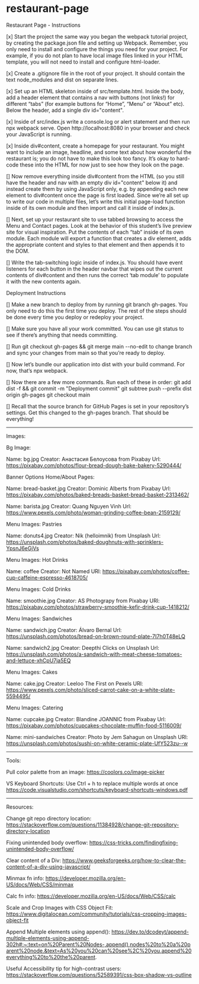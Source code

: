 # restaurant-page

Restaurant Page - Instructions

[x] Start the project the same way you began the webpack tutorial project, by creating the package.json file and setting up Webpack.
Remember, you only need to install and configure the things you need for your project. For example, if you do not plan to have local image files linked in your HTML template, you will not need to install and configure html-loader.

[x] Create a .gitignore file in the root of your project. It should contain the text node_modules and dist on separate lines.

[x] Set up an HTML skeleton inside of src/template.html. Inside the body, add a header element that contains a nav with buttons (not links!) for different “tabs” (for example buttons for “Home”, “Menu” or “About” etc). Below the header, add a single div id="content".

[x] Inside of src/index.js write a console.log or alert statement and then run npx webpack serve. Open http://localhost:8080 in your browser and check your JavaScript is running.

[x] Inside div#content, create a homepage for your restaurant. You might want to include an image, headline, and some text about how wonderful the restaurant is; you do not have to make this look too fancy. It’s okay to hard-code these into the HTML for now just to see how they look on the page.

[] Now remove everything inside div#content from the HTML (so you still have the header and nav with an empty div id="content" below it) and instead create them by using JavaScript only, e.g. by appending each new element to div#content once the page is first loaded. Since we’re all set up to write our code in multiple files, let’s write this initial page-load function inside of its own module and then import and call it inside of index.js.

[] Next, set up your restaurant site to use tabbed browsing to access the Menu and Contact pages. Look at the behavior of this student’s live preview site for visual inspiration.
Put the contents of each “tab” inside of its own module. Each module will export a function that creates a div element, adds the appropriate content and styles to that element and then appends it to the DOM.

[] Write the tab-switching logic inside of index.js. You should have event listeners for each button in the header navbar that wipes out the current contents of div#content and then runs the correct ‘tab module’ to populate it with the new contents again.

Deployment Instructions

[] Make a new branch to deploy from by running git branch gh-pages. You only need to do this the first time you deploy. The rest of the steps should be done every time you deploy or redeploy your project.

[] Make sure you have all your work committed. You can use git status to see if there’s anything that needs committing.

[] Run git checkout gh-pages && git merge main --no-edit to change branch and sync your changes from main so that you’re ready to deploy.

[] Now let’s bundle our application into dist with your build command. For now, that’s npx webpack.

[] Now there are a few more commands. Run each of these in order:
git add dist -f && git commit -m "Deployment commit"
git subtree push --prefix dist origin gh-pages
git checkout main

[] Recall that the source branch for GitHub Pages is set in your repository’s settings. Get this changed to the gh-pages branch. That should be everything!

__________________________________________________________


Images: 

Bg Image:

Name: bg.jpg
Creator: Анастасия Белоусова from Pixabay
Url: https://pixabay.com/photos/flour-bread-dough-bake-bakery-5290444/



Banner Options Home/About Pages: 

Name: bread-basket.jpg
Creator: Dominic Alberts from Pixabay
Url: https://pixabay.com/photos/baked-breads-basket-bread-basket-2313462/

Name: barista.jpg
Creator: Quang Nguyen Vinh 
Url: https://www.pexels.com/photo/woman-grinding-coffee-bean-2159129/



Menu Images: Pastries

Name: donuts4.jpg
Creator: Nik (helloimnik) from Unsplash
Url: https://unsplash.com/photos/baked-doughnuts-with-sprinklers-YpsnJ6eGjVs 



Menu Images: Hot Drinks

Name: coffee
Creator: Not Named
URl: https://pixabay.com/photos/coffee-cup-caffeine-espresso-4618705/



Menu Images: Cold Drinks

Name: smoothie.jpg
Creator: AS Photograpy from Pixabay
URl: https://pixabay.com/photos/strawberry-smoothie-kefir-drink-cup-1418212/



Menu Images: Sandwiches

Name: sandwich.jpg
Creator: Álvaro Bernal
Url: https://unsplash.com/photos/bread-on-brown-round-plate-7I7h0T48eLQ

Name: sandwich2.jpg
Creator: Deepthi Clicks on Unsplash
Url: https://unsplash.com/photos/a-sandwich-with-meat-cheese-tomatoes-and-lettuce-xhCpU7ja5EQ



Menu Images: Cakes

Name: cake.jpg
Creator: Leeloo The First on Pexels
URl: https://www.pexels.com/photo/sliced-carrot-cake-on-a-white-plate-5594495/



Menu Images: Catering

Name: cupcake.jpg
Creator: Blandine JOANNIC from Pixabay
Url: https://pixabay.com/photos/cupcakes-chocolate-muffin-food-5116009/

Name: mini-sandwiches
Creator: Photo by Jem Sahagun on Unsplash
URl: https://unsplash.com/photos/sushi-on-white-ceramic-plate-UfY523zu--w


__________________________________________________________

Tools:

Pull color palette from an image: https://coolors.co/image-picker


VS Keyboard Shortcuts: 
Use Ctrl + h to replace multiple words at once
https://code.visualstudio.com/shortcuts/keyboard-shortcuts-windows.pdf


__________________________________________________________

Resources:

Change git repo directory location:
https://stackoverflow.com/questions/11384928/change-git-repository-directory-location

Fixing unintended body overflow: 
https://css-tricks.com/findingfixing-unintended-body-overflow/

Clear content of a Div:
https://www.geeksforgeeks.org/how-to-clear-the-content-of-a-div-using-javascript/

Minmax fn info:
https://developer.mozilla.org/en-US/docs/Web/CSS/minmax

Calc fn info:
https://developer.mozilla.org/en-US/docs/Web/CSS/calc

Scale and Crop Images with CSS Object Fit: 
https://www.digitalocean.com/community/tutorials/css-cropping-images-object-fit

Append Multiple elements using append():
https://dev.to/dcodeyt/append-multiple-elements-using-append-302h#:~:text=on%20Parent%20Nodes-,append(),nodes%20to%20a%20parent%20node.&text=As%20you%20can%20see%2C%20you,append%20everything%20to%20the%20parent.

Useful Accessibility tip for high-contrast users:
https://stackoverflow.com/questions/52589391/css-box-shadow-vs-outline